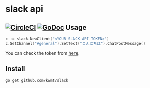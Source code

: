 # slack api
[![CircleCI](https://circleci.com/gh/kwmt/slack.svg?style=svg&circle-token=1cca846f826acd4dcca75661aec5af4a2cbd1702)](https://circleci.com/gh/kwmt/slack) [![GoDoc](https://godoc.org/github.com/kwmt/slack?status.svg)](http://godoc.org/github.com/kwmt/slack) 
Usage
-----

```go
c := slack.NewClient("<YOUR SLACK API TOKEN>")
c.SetChannel("#general").SetText("こんにちは").ChatPostMessage()
```

You can check the token from [here](https://api.slack.com/docs/oauth-test-tokens).

Install
-------

```
go get github.com/kwmt/slack
```
